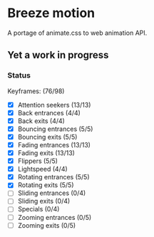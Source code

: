 # Breeze motion

A portage of animate.css to web animation API.

## Yet a work in progress

### Status

Keyframes: (76/98)

- [x] Attention seekers (13/13)
- [x] Back entrances (4/4)
- [x] Back exits (4/4)
- [x] Bouncing entrances (5/5)
- [x] Bouncing exits (5/5)
- [x] Fading entrances (13/13)
- [x] Fading exits (13/13)
- [x] Flippers (5/5)
- [x] Lightspeed (4/4)
- [x] Rotating entrances (5/5)
- [x] Rotating exits (5/5)
- [ ] Sliding entrances (0/4)
- [ ] Sliding exits (0/4)
- [ ] Specials (0/4)
- [ ] Zooming entrances (0/5)
- [ ] Zooming exits (0/5)

